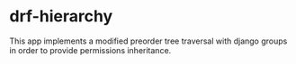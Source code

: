 # drf-hierarchy

This app implements a modified preorder tree traversal with django groups
in order to provide permissions inheritance. 

